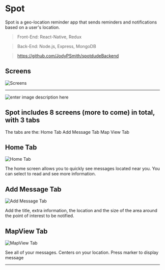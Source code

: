 # Spot
Spot is a geo-location reminder app that sends reminders and notifications based on a user's location.

>Front-End: React-Native, Redux

>Back-End: Node.js, Express, MongoDB

>https://github.com/JodyPSmith/spotdudeBackend
## Screens
![Screens](https://lh3.googleusercontent.com/J5YcUgGoV9ZMpmtBCxMBeEWHmVadzOBs8N0FEtERQmyqdfM3gbsYhi7rA2XAJLWy9QcQvuN5VQT0)
***
![enter image description here](https://lh3.googleusercontent.com/Q2DDygCVG8j7bcEVAD9upvw-hCgNqvipsfesb1SzBHkA0Xi45qtsaGtKHRo9-13qv70fuOo3-_k7 "Screens")




## Spot includes 8 screens (more to come) in total, with 3 tabs

The tabs are the:
Home Tab
Add Message Tab
Map View Tab

## Home Tab
![Home Tab](https://lh3.googleusercontent.com/Sj1YbkTrYpuMoMQmKJmvJpLVpX8PTbeqVhH_T8opnQs4frYvZS7hLtP0vjO5LbqCiNQVWshG_v7t "Home Screens")

The home screen allows you to quickly see messages located near you.
You can select to read and see more information.

## Add Message Tab

![Add Message Tab](https://lh3.googleusercontent.com/qDuWtL1Ewvrn601RPpAanO2hCPDFcz9dDd7EfxrsSbLiHjWEE-xjMzoGXJfoHU-zLcn02KVFM9-B "Add Message Tab")

Add the title, extra information, the location and the size of the area around the point of interest to be notified.

## MapView Tab
![MapView Tab](https://lh3.googleusercontent.com/sbiV467QmnQaDLEniXMr_yzGoRSfQatJeU0LOxGW8jTPvyDnPPUHgDmyJTUfEFpd4RylejHu4G7g "Mapview Tab")

See all of your messages.
Centers on your location.
Press marker to display message


----------


